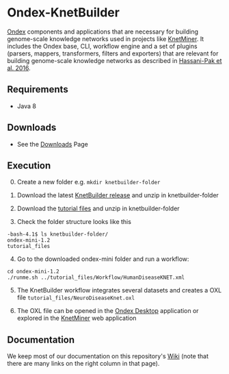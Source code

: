 # Ondex-KnetBuilder

[Ondex](https://github.com/Rothamsted/ondex-full) components and applications that are necessary for building genome-scale knowledge networks used in projects like [KnetMiner](http://knetminer.rothamsted.ac.uk/). It includes the Ondex base, CLI, workflow engine and a set of plugins (parsers, mappers, transformers, filters and exporters) that are relevant for building genome-scale knowledge networks as described in [Hassani-Pak et al. 2016](http://www.sciencedirect.com/science/article/pii/S2212066116300308).

## Requirements

 - Java 8

## Downloads

 - See the [Downloads](https://github.com/Rothamsted/ondex-knet-builder/wiki/Downloads) Page

## Execution

 0. Create a new folder e.g. `mkdir knetbuilder-folder`

 1. Download the latest [KnetBuilder release](https://github.com/Rothamsted/KnetBuilder/releases) and unzip in knetbuilder-folder

 2. Download the [tutorial files](https://rrescloud.rothamsted.ac.uk/index.php/s/H6sl0RIT9CoMaUI) and unzip in knetbuilder-folder

 3. Check the folder structure looks like this
 ```
 -bash-4.1$ ls knetbuilder-folder/
ondex-mini-1.2
tutorial_files
```

 4. Go to the downloaded ondex-mini folder and run a workflow:
  ```
 cd ondex-mini-1.2
 ./runme.sh ../tutorial_files/Workflow/HumanDiseaseKNET.xml
 ```

 5. The KnetBuilder workflow integrates several datasets and creates a OXL file `tutorial_files/NeuroDiseaseKnet.oxl`

 6. The OXL file can be opened in the [Ondex Desktop](http://www.ondex.org) application or explored in the [KnetMiner](http://knetminer.rothamsted.ac.uk/HumanDisease/) web application
 
 
 ## Documentation
 
 We keep most of our documentation on this repository's [Wiki](https://github.com/Rothamsted/ondex-knet-builder/wiki) (note that there are many links on the right column in that page).
